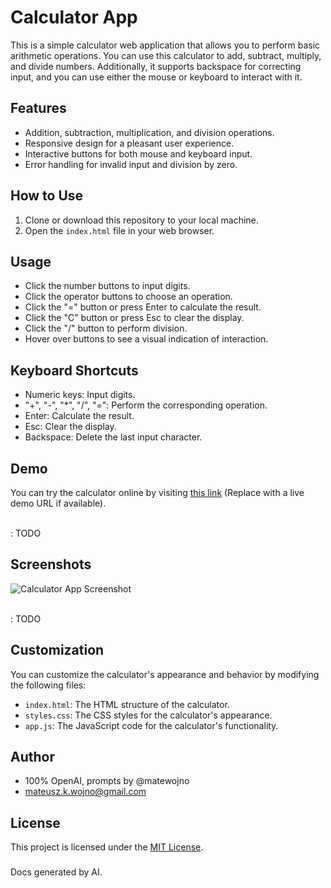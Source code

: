 # Calculator App

This is a simple calculator web application that allows you to perform basic arithmetic operations. You can use this calculator to add, subtract, multiply, and divide numbers. Additionally, it supports backspace for correcting input, and you can use either the mouse or keyboard to interact with it.

## Features

- Addition, subtraction, multiplication, and division operations.
- Responsive design for a pleasant user experience.
- Interactive buttons for both mouse and keyboard input.
- Error handling for invalid input and division by zero.

## How to Use

1. Clone or download this repository to your local machine.
2. Open the `index.html` file in your web browser.

## Usage

- Click the number buttons to input digits.
- Click the operator buttons to choose an operation.
- Click the "=" button or press Enter to calculate the result.
- Click the "C" button or press Esc to clear the display.
- Click the "/" button to perform division.
- Hover over buttons to see a visual indication of interaction.

## Keyboard Shortcuts

- Numeric keys: Input digits.
- "+", "-", "*", "/", "=": Perform the corresponding operation.
- Enter: Calculate the result.
- Esc: Clear the display.
- Backspace: Delete the last input character.

## Demo

You can try the calculator online by visiting [this link](#) (Replace with a live demo URL if available).

<br>
: TODO

## Screenshots

![Calculator App Screenshot](screenshot.png)

<br>
: TODO

## Customization

You can customize the calculator's appearance and behavior by modifying the following files:

- `index.html`: The HTML structure of the calculator.
- `styles.css`: The CSS styles for the calculator's appearance.
- `app.js`: The JavaScript code for the calculator's functionality.

## Author

- 100% OpenAI, prompts by @matewojno
- mateusz.k.wojno@gmail.com


## License

This project is licensed under the [MIT License](LICENSE.md).


### 

Docs generated by AI.